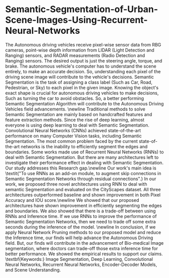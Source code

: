 # Semantic-Segmentation-of-Urban-Scene-Images-Using-Recurrent-Neural-Networks
The Autonomous driving vehicles receive pixel-wise sensor data from RBG cameras, point-wise depth information from LIDAR (Light Detection and Ranging) sensors, and RADAR measurements (Radio Detection and Ranging) sensors. The desired output is just the steering angle, torque, and brake. The autonomous vehicle's computer has to understand the scene entirely, to make an accurate decision. So, understanding each pixel of the driving scene image will contribute to the vehicle's decisions.
Semantic Segmentation is the task of assigning a class label (Such as Car, Road, Pedestrian, or Sky) to each pixel in the given image. Knowing the object's exact shape is crucial for autonomous driving vehicles to make decisions, Such as turning the car to avoid obstacles. So, a better performing Semantic Segmentation Algorithm will contribute to the Autonomous Driving Vehicles field advancements. \newline
Traditional methods to solve Semantic Segmentation are mainly based on handcrafted features and feature extraction methods. Since the rise of deep learning, almost everyone is using deep learning to deal with Semantic Segmentation. Convolutional Neural Networks (CNNs) achieved state-of-the-art performance on many Computer Vision tasks, including Semantic Segmentation. The most common problem faced by the current state-of-the-art networks is the inability to efficiently segment the edges and boundaries. Some works made use of Recurrent Neural Networks (RNNs) to deal with Semantic Segmentation. But there are many architectures left to investigate their performance effect in dealing with Semantic Segmentation. Our study addresses this Research gap.\newline
Our work's main idea is \textit{"To use RNNs as an add-on module, to augment skip connections in Semantic Segmentation Networks through residual connections".} In our work, we proposed three novel architectures using RNN to deal with semantic Segmentation and evaluated on the CityScapes dataset. All three architectures outperformed baseline and shown improvement in both Pixel Accuracy and IOU score.\newline
We showed that our proposed architectures have shown improvement in efficiently segmenting the edges and boundaries. We also showed that there is a trade-off between using RNNs and Inference time. If we use RNNs to improve the performance of Semantic Segmentation Networks, then we need to trade off some extra seconds during the inference of the model. \newline
In conclusion, if we apply Neural Network Pruning methods to our proposed model and reduce the Inference time, our finds will help advance the Autonomous Driving field. But, our finds will contribute in the advancement of Bio-medical Image segmentation, where doctors can trade-off those extra inference time for better performance. We showed the empirical results to support our claims.
\textbf{Keywords:} Image Segmentation, Deep Learning, Convolutional Neural Networks, Recurrent Neural Networks, Encoder-Decoder Models, and Scene Understanding.   
